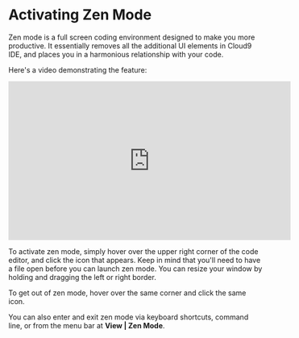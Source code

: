 # Activating Zen Mode

Zen mode is a full screen coding environment designed to make you more productive. It essentially removes all the additional UI elements in Cloud9 IDE, and places you in a harmonious relationship with your code.

Here's a video demonstrating the feature:

<iframe width="560" height="315" src="https://www.youtube.com/embed/MYrLvUnL_iY" frameborder="0" allowfullscreen></iframe>

To activate zen mode, simply hover over the upper right corner of the code editor, and click the icon that appears. Keep in mind that you'll need to have a file open before you can launch zen mode. You can resize your window by holding and dragging the left or right border.

To get out of zen mode, hover over the same corner and click the same icon.

You can also enter and exit zen mode via keyboard shortcuts, command line, or from the menu bar at **View | Zen Mode**.
